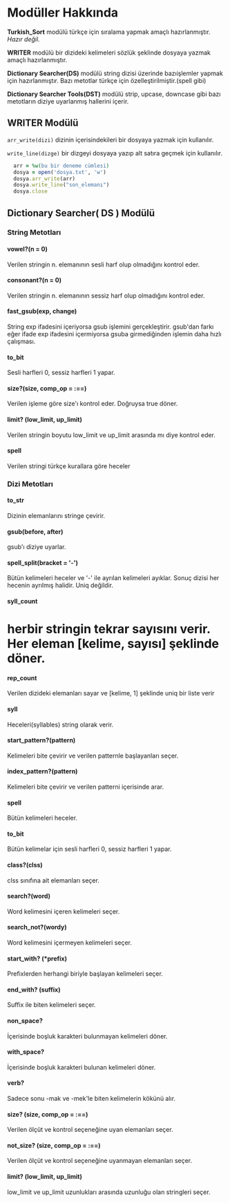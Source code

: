 # Modüller Hakkında

**Turkish_Sort**  modülü türkçe için sıralama yapmak amaçlı hazırlanmıştır. *Hazır değil.*

**WRITER** modülü bir dizideki kelimeleri sözlük
şeklinde dosyaya yazmak amaçlı hazırlanmıştır.

**Dictionary Searcher(DS)** modülü string dizisi
üzerinde bazıişlemler yapmak için hazırlanmıştır.
Bazı metotlar türkçe için özelleştirilmiştir.(spell gibi)

**Dictionary Searcher Tools(DST)** modülü strip, upcase, downcase gibi bazı
metotların diziye uyarlanmış hallerini içerir.

## WRITER Modülü

`arr_write(dizi)` dizinin içerisindekileri bir dosyaya yazmak için kullanılır.

`write_line(dizge)` bir dizgeyi dosyaya yazıp alt satıra geçmek için kullanılır.

~~~ruby
  arr = %w(bu bir deneme cümlesi)
  dosya = open('dosya.txt', 'w')
  dosya.arr_write(arr)
  dosya.write_line("son_elemanı")
  dosya.close
~~~

## Dictionary Searcher( DS ) Modülü

### String Metotları

#### vowel?(n = 0)

Verilen stringin n. elemanının sesli harf olup olmadığını kontrol eder.

#### consonant?(n = 0)

Verilen stringin n. elemanının sessiz harf olup olmadığını kontrol eder.

#### fast_gsub(exp, change)

String exp ifadesini içeriyorsa gsub işlemini gerçekleştirir. gsub'dan farkı eğer ifade
exp ifadesini içermiyorsa gsuba girmediğinden işlemin daha hızlı çalışması.

#### to_bit

Sesli harfleri 0, sessiz harfleri 1 yapar.

#### size?(size, comp_op = :==)

Verilen işleme göre size'ı kontrol eder. Doğruysa true döner.

#### limit? (low_limit, up_limit)

Verilen stringin boyutu low_limit ve up_limit arasında mı diye kontrol eder.

#### spell

Verilen stringi türkçe kurallara göre heceler

### Dizi Metotları

#### to_str

Dizinin elemanlarını stringe çevirir.

#### gsub(before, after)

gsub'ı diziye uyarlar.

#### spell_split(bracket = '-')

Bütün kelimeleri heceler ve '-' ile ayrılan kelimeleri ayıklar.
Sonuç dizisi her hecenin ayrılmış halidir. Uniq değildir.

#### syll_count

# herbir stringin tekrar sayısını verir. Her eleman [kelime, sayısı] şeklinde döner.

#### rep_count

Verilen dizideki elemanları sayar ve [kelime, 1] şeklinde uniq bir liste verir

#### syll

Heceleri(syllables) string olarak verir.

#### start_pattern?(pattern)

Kelimeleri bite çevirir ve verilen patternle başlayanları seçer.

#### index_pattern?(pattern)

Kelimeleri bite çevirir ve verilen patterni içerisinde arar.

#### spell

Bütün kelimeleri heceler.

#### to_bit

Bütün kelimelar için sesli harfleri 0, sessiz harfleri 1 yapar.

#### class?(clss)

clss sınıfına ait elemanları seçer.

#### search?(word)

Word kelimesini içeren kelimeleri seçer.

#### search_not?(wordy)

Word kelimesini içermeyen kelimeleri seçer.

#### start_with? (*prefix)

Prefixlerden herhangi biriyle başlayan kelimeleri seçer.

#### end_with? (suffix)

Suffix ile biten kelimeleri seçer.

#### non_space?

İçerisinde boşluk karakteri bulunmayan kelimeleri döner.

#### with_space?

İçerisinde boşluk karakteri bulunan kelimeleri döner.

#### verb?

Sadece sonu -mak ve -mek'le biten kelimelerin kökünü alır.

#### size? (size, comp_op = :==)

Verilen ölçüt ve kontrol seçeneğine uyan elemanları seçer.

#### not_size? (size, comp_op = :==)

Verilen ölçüt ve kontrol seçeneğine uyanmayan elemanları seçer.

#### limit? (low_limit, up_limit)

low_limit ve up_limit uzunlukları arasında uzunluğu olan stringleri seçer.
